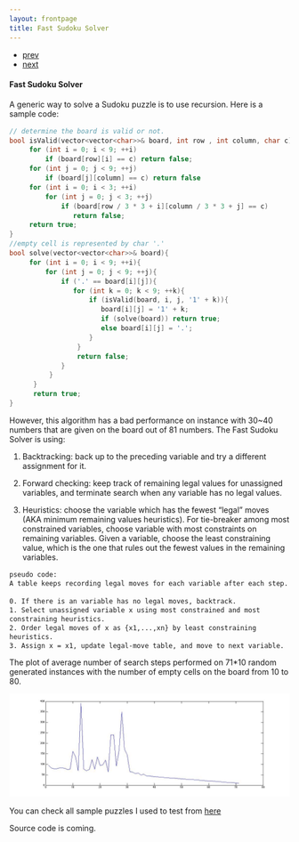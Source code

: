 ```yaml
---
layout: frontpage
title: Fast Sudoku Solver
---
```

<link rel="stylesheet" href="//cdnjs.cloudflare.com/ajax/libs/highlight.js/9.2.0/styles/default.min.css">
<script src="//cdnjs.cloudflare.com/ajax/libs/highlight.js/9.2.0/highlight.min.js"></script>
<script>hljs.initHighlightingOnLoad();</script>

<div class="navbar">
  <div class="navbar-inner">
      <ul class="nav">
          <li><a href="mousebc_fig3.html">prev</a></li>
          <li><a href="iplotCorr.html">next</a></li>
      </ul>
  </div>
</div>

<h4><a name="Fast Sudoku Solver"></a>Fast Sudoku Solver</h4>

A generic way to solve a Sudoku puzzle is to use recursion. Here is a sample code:

```cpp
// determine the board is valid or not.
bool isValid(vector<vector<char>>& board, int row , int column, char c){
     for (int i = 0; i < 9; ++i)
         if (board[row][i] == c) return false;
     for (int j = 0; j < 9; ++j)
         if (board[j][column] == c) return false
     for (int i = 0; i < 3; ++i)
         for (int j = 0; j < 3; ++j)
             if (board[row / 3 * 3 + i][column / 3 * 3 + j] == c)
                return false;
     return true;
}
//empty cell is represented by char '.'
bool solve(vector<vector<char>>& board){
     for (int i = 0; i < 9; ++i){
         for (int j = 0; j < 9; ++j){
             if ('.' == board[i][j]){
                for (int k = 0; k < 9; ++k){
                    if (isValid(board, i, j, '1' + k)){
                       board[i][j] = '1' + k;
                       if (solve(board)) return true;
                       else board[i][j] = '.';
                    }
                 }
                 return false;
             }
          }
      }
      return true;
} 
```

However, this algorithm has a bad performance on instance with 30~40 numbers that are given on the board out of 81 numbers. The Fast Sudoku Solver is using:

 1. Backtracking: back up to the preceding variable and try a different assignment for it.
 
 2. Forward checking: keep track of remaining legal values for
unassigned variables, and terminate search when any variable has no
legal values.
 
 3. Heuristics: choose the variable which has the fewest “legal” moves (AKA minimum remaining values heuristics). For tie-breaker among most constrained variables, choose variable with most constraints on remaining variables. Given a variable, choose the least constraining value, which is the one that rules out the fewest values in the remaining variables.

```
pseudo code:
A table keeps recording legal moves for each variable after each step.
 
0. If there is an variable has no legal moves, backtrack.
1. Select unassigned variable x using most constrained and most constraining heuristics.
2. Order legal moves of x as {x1,...,xn} by least constraining heuristics. 
3. Assign x = x1, update legal-move table, and move to next variable.
```

The plot of average number of search steps performed on 71*10 random generated instances with the number of empty cells on the board from 10 to 80.

![Fast Sudoku Solver Performance Plot](../../assets/publpics/sudoku_plot.jpg)

You can check all sample puzzles I used to test from [here](https://github.com/yoyomaki/fast-sudoku-solver.git)

Source code is coming.


